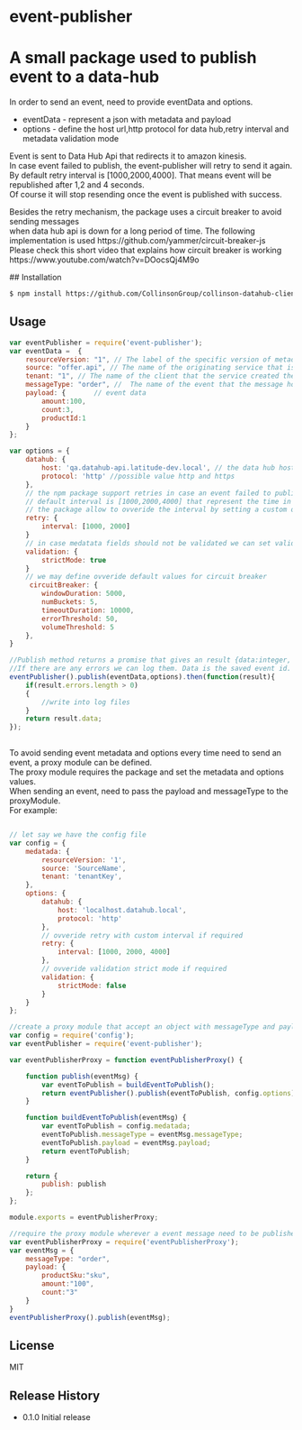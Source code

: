# event-publisher
<h1>A small package used to publish event to a data-hub</h1>
<p>In order to send an event, need to provide eventData and options.</p>
<ul>
<li>eventData - represent a json with metadata and payload</li>
<li>options - define the host url,http protocol for data hub,retry interval and metadata validation mode</li>
</ul>
<p>Event is sent to Data Hub Api that redirects it to amazon kinesis. <br /> 
In case event failed to publish, the event-publisher will retry to send it again. <br /> 
By default retry interval is [1000,2000,4000]. That means event will be republished after 1,2 and 4 seconds.<br /> 
Of course it will stop resending once the event is published with success.</p>

<p> Besides the retry mechanism, the package uses a circuit breaker to avoid sending messages <br/>
when data hub api is down for a long period of time. The following implementation is used https://github.com/yammer/circuit-breaker-js<br />
Please check this short video that explains how circuit breaker is working https://www.youtube.com/watch?v=DOocsQj4M9o </p>
## Installation

```sh
$ npm install https://github.com/CollinsonGroup/collinson-datahub-client-nodejs --save-dev
```

## Usage

```js
var eventPublisher = require('event-publisher');
var eventData =  {
	resourceVersion: "1", // The label of the specific version of metadata that the service is sending in it's messages.
	source: "offer.api", // The name of the originating service that is sending the event message.
	tenant: "1", // The name of the client that the service created the event for.
	messageType: "order", //  The name of the event that the message holds information about.
	payload: {       // event data
		amount:100,
		count:3,
		productId:1
	}
};

var options = {
	datahub: {
		host: 'qa.datahub-api.latitude-dev.local', // the data hub host
		protocol: 'http' //possible value http and https
	},
	// the npm package support retries in case an event failed to publish
	// default interval is [1000,2000,4000] that represent the time in milliseconds.
	// the package allow to ovveride the interval by setting a custom one
	retry: {
		interval: [1000, 2000]
	}
	// in case medatata fields should not be validated we can set validation strictMode to false. By default is set to true 
	validation: {
        strictMode: true
    }
	// we may define ovveride default values for circuit breaker
	 circuitBreaker: {
        windowDuration: 5000,
        numBuckets: 5,
        timeoutDuration: 10000,
        errorThreshold: 50,
        volumeThreshold: 5
    },
}

//Publish method returns a promise that gives an result {data:integer, errors:string[]}
//If there are any errors we can log them. Data is the saved event id.
eventPublisher().publish(eventData,options).then(function(result){
	if(result.errors.length > 0)
	{
		//write into log files
	}
	return result.data;
});
 
```

<p>To avoid sending event metadata and options every time need to send an event, a proxy module can be defined.<br />
The proxy module requires the package and set the metadata and options values.<br />
When sending an event, need to pass the payload and messageType to the proxyModule.<br />
For example:</p>

```js

// let say we have the config file
var config = {
	medatada: {
		resourceVersion: '1',
		source: 'SourceName',
		tenant: 'tenantKey',
	},
	options: {
		datahub: {
			host: 'localhost.datahub.local',
			protocol: 'http'
		},
		// ovveride retry with custom interval if required
		retry: {
			interval: [1000, 2000, 4000]
		},
		// ovveride validation strict mode if required
		validation: {
        	strictMode: false
    	}
	}
};

//create a proxy module that accept an object with messageType and payload
var config = require('config');
var eventPublisher = require('event-publisher');

var eventPublisherProxy = function eventPublisherProxy() {

	function publish(eventMsg) {
		var eventToPublish = buildEventToPublish();
		return eventPublisher().publish(eventToPublish, config.options)
	}

	function buildEventToPublish(eventMsg) {
		var eventToPublish = config.medatada;
		eventToPublish.messageType = eventMsg.messageType;
		eventToPublish.payload = eventMsg.payload;
		return eventToPublish;
	}

	return {
		publish: publish
	};
};

module.exports = eventPublisherProxy;

//require the proxy module wherever a event message need to be published
var eventPublisherProxy = require('eventPublisherProxy');
var eventMsg = {
	messageType: "order",
	payload: {
		productSku:"sku",
		amount:"100",
		count:"3"
	}
}
eventPublisherProxy().publish(eventMsg);

```

## License

MIT

## Release History

* 0.1.0 Initial release